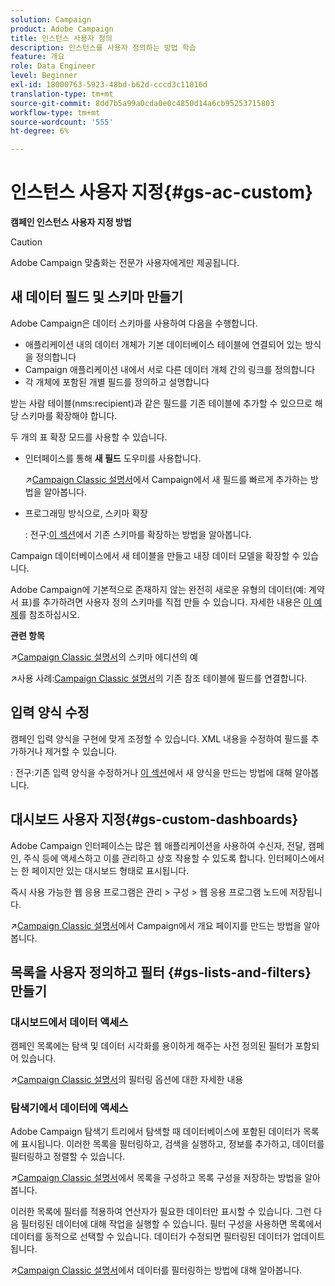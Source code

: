 ```yaml
---
solution: Campaign
product: Adobe Campaign
title: 인스턴스 사용자 정의
description: 인스턴스를 사용자 정의하는 방법 학습
feature: 개요
role: Data Engineer
level: Beginner
exl-id: 18000763-5923-48bd-b62d-cccd3c11016d
translation-type: tm+mt
source-git-commit: 8dd7b5a99a0cda0e0c4850d14a6cb95253715803
workflow-type: tm+mt
source-wordcount: '555'
ht-degree: 6%

---
```


# 인스턴스 사용자 지정{#gs-ac-custom}

**캠페인 인스턴스 사용자 지정 방법**

>[!CAUTION]
>
>Adobe Campaign 맞춤화는 전문가 사용자에게만 제공됩니다.

## 새 데이터 필드 및 스키마 만들기

Adobe Campaign은 데이터 스키마를 사용하여 다음을 수행합니다.

* 애플리케이션 내의 데이터 개체가 기본 데이터베이스 테이블에 연결되어 있는 방식을 정의합니다
* Campaign 애플리케이션 내에서 서로 다른 데이터 개체 간의 링크를 정의합니다
* 각 개체에 포함된 개별 필드를 정의하고 설명합니다

받는 사람 테이블(nms:recipient)과 같은 필드를 기존 테이블에 추가할 수 있으므로 해당 스키마를 확장해야 합니다.

두 개의 표 확장 모드를 사용할 수 있습니다.

* 인터페이스를 통해 **새 필드** 도우미를 사용합니다.

   :arrow_upper_right:[Campaign Classic 설명서](https://experienceleague.adobe.com/docs/campaign-classic/using/configuring-campaign-classic/editing-schemas/new-field-wizard.html?lang=en#configuring-campaign-classic)에서 Campaign에서 새 필드를 빠르게 추가하는 방법을 알아봅니다.

* 프로그래밍 방식으로, 스키마 확장

   : 전구:[이 섹션](../dev/extend-schema.md)에서 기존 스키마를 확장하는 방법을 알아봅니다.


Campaign 데이터베이스에서 새 테이블을 만들고 내장 데이터 모델을 확장할 수 있습니다.

Adobe Campaign에 기본적으로 존재하지 않는 완전히 새로운 유형의 데이터(예: 계약서 표)를 추가하려면 사용자 정의 스키마를 직접 만들 수 있습니다. 자세한 내용은 [이 예제](../dev/create-schema.md#example--creating-a-contract-table)를 참조하십시오.

**관련 항목**

:arrow_upper_right:[Campaign Classic 설명서](https://experienceleague.adobe.com/docs/campaign-classic/using/configuring-campaign-classic/editing-schemas/examples-of-schemas-edition.html?lang=en#configuring-campaign-classic)의 스키마 에디션의 예

:arrow_upper_right:사용 사례:[Campaign Classic 설명서](https://experienceleague.adobe.com/docs/campaign-classic/using/configuring-campaign-classic/editing-schemas/examples-of-schemas-edition.html?lang=en#uc-link)의 기존 참조 테이블에 필드를 연결합니다.


## 입력 양식 수정

캠페인 입력 양식을 구현에 맞게 조정할 수 있습니다. XML 내용을 수정하여 필드를 추가하거나 제거할 수 있습니다.

: 전구:기존 입력 양식을 수정하거나 [이 섹션](../dev/forms.md)에서 새 양식을 만드는 방법에 대해 알아봅니다.

## 대시보드 사용자 지정{#gs-custom-dashboards}

Adobe Campaign 인터페이스는 많은 웹 애플리케이션을 사용하여 수신자, 전달, 캠페인, 주식 등에 액세스하고 이를 관리하고 상호 작용할 수 있도록 합니다. 인터페이스에서는 한 페이지만 있는 대시보드 형태로 표시됩니다.

즉시 사용 가능한 웹 응용 프로그램은 관리 > 구성 > 웹 응용 프로그램 노드에 저장됩니다.

:arrow_upper_right:[Campaign Classic 설명서](https://experienceleague.adobe.com/docs/campaign-classic/using/designing-content/web-applications/use-cases--creating-overviews.html?lang=en#creating-a-single-page-web-application)에서 Campaign에서 개요 페이지를 만드는 방법을 알아봅니다.


## 목록을 사용자 정의하고 필터 {#gs-lists-and-filters} 만들기

### 대시보드에서 데이터 액세스

캠페인 목록에는 탐색 및 데이터 시각화를 용이하게 해주는 사전 정의된 필터가 포함되어 있습니다.

:arrow_upper_right:[Campaign Classic 설명서](https://experienceleague.adobe.com/docs/campaign-classic/using/getting-started/filtering-data/filtering-options.html?lang=en#about-filtering)의 필터링 옵션에 대한 자세한 내용


### 탐색기에서 데이터에 액세스

Adobe Campaign 탐색기 트리에서 탐색할 때 데이터베이스에 포함된 데이터가 목록에 표시됩니다. 이러한 목록을 필터링하고, 검색을 실행하고, 정보를 추가하고, 데이터를 필터링하고 정렬할 수 있습니다.

:arrow_upper_right:[Campaign Classic 설명서](https://experienceleague.adobe.com/docs/campaign-classic/using/getting-started/starting-with-adobe-campaign/campaign-workspace/adobe-campaign-ui-lists.html?lang=en#getting-started)에서 목록을 구성하고 목록 구성을 저장하는 방법을 알아봅니다.


이러한 목록에 필터를 적용하여 연산자가 필요한 데이터만 표시할 수 있습니다. 그런 다음 필터링된 데이터에 대해 작업을 실행할 수 있습니다. 필터 구성을 사용하면 목록에서 데이터를 동적으로 선택할 수 있습니다. 데이터가 수정되면 필터링된 데이터가 업데이트됩니다.

:arrow_upper_right:[Campaign Classic 설명서](https://experienceleague.adobe.com/docs/campaign-classic/using/getting-started/filtering-data/creating-filters.html?lang=en#typology-of-available-filters)에서 데이터를 필터링하는 방법에 대해 알아봅니다.
